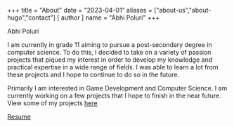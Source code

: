 +++
title = "About"
date = "2023-04-01"
aliases = ["about-us","about-hugo","contact"]
[ author ]
  name = "Abhi Poluri"
+++

Abhi Poluri

I am currently in grade 11 aiming to pursue a post-secondary degree in computer science. To do this, I decided to take on a variety of passion projects that piqued my interest in order to develop my knowledge and practical expertise in a wide range of fields. I was able to learn a lot from these projects and I hope to continue to do so in the future. 

Primarily I am interested in Game Development and Computer Science. I am currently working on a few projects that I hope to finish in the near future. View some of my projects [here](/posts/)

[Resume](https://abhipoluri.netlify.app/img/resume.pdf)
 
